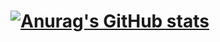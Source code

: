 # [![Anurag's GitHub stats](https://github-readme-stats.vercel.app/api?username=rouvbx&show_icons=true&icon_color=fa0000&title_color=fa0000&text_color=ffffff&theme=transparent)](https://github.com/anuraghazra/github-readme-stats)
